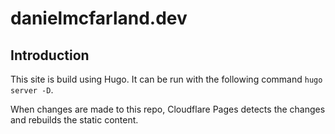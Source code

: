 # danielmcfarland.dev

## Introduction

This site is build using Hugo. It can be run with the following command `hugo server -D`.

When changes are made to this repo, Cloudflare Pages detects the changes and rebuilds the static content. 